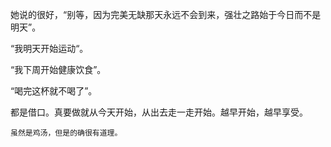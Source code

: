 她说的很好，“别等，因为完美无缺那天永远不会到来，强壮之路始于今日而不是明天”。

“我明天开始运动“。

“我下周开始健康饮食”。

“喝完这杯就不喝了”。

都是借口。真要做就从今天开始，从出去走一走开始。越早开始，越早享受。

```
虽然是鸡汤，但是的确很有道理。
```